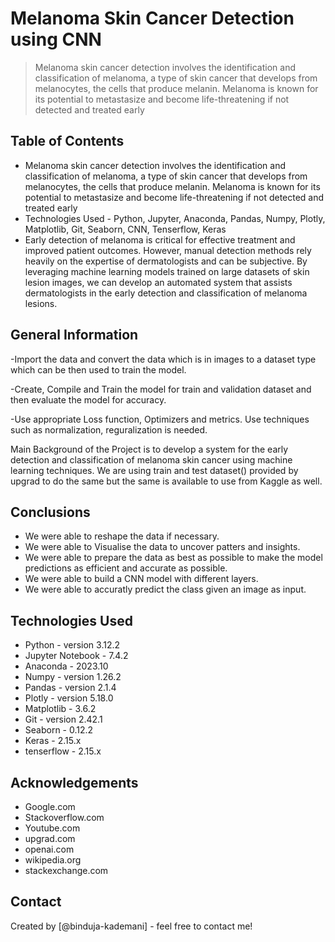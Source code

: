# Melanoma Skin Cancer Detection using CNN
> Melanoma skin cancer detection involves the identification and classification of melanoma, a type of skin cancer that develops from melanocytes, the cells that produce melanin. Melanoma is known for its potential to metastasize and become life-threatening if not detected and treated early


## Table of Contents
* Melanoma skin cancer detection involves the identification and classification of melanoma, a type of skin cancer that develops from melanocytes, the cells that produce melanin. Melanoma is known for its potential to metastasize and become life-threatening if not detected and treated early 
* Technologies Used - Python, Jupyter, Anaconda, Pandas, Numpy, Plotly, Matplotlib, Git, Seaborn, CNN, Tenserflow, Keras
* Early detection of melanoma is critical for effective treatment and improved patient outcomes. However, manual detection methods rely heavily on the expertise of dermatologists and can be subjective. By leveraging machine learning models trained on large datasets of skin lesion images, we can develop an automated system that assists dermatologists in the early detection and classification of melanoma lesions.

## General Information
-Import the data and convert the data which is in images to a dataset type which can be then used to train the model.

-Create, Compile and Train the model for train and validation dataset and then evaluate the model for accuracy.

-Use appropriate Loss function, Optimizers and metrics. Use techniques such as normalization, reguralization is needed.

Main Background of the Project is to develop a system for the early detection and classification of melanoma skin cancer using machine learning techniques. We are using train and test dataset() provided by upgrad to do the same but the same is available to use from Kaggle as well.

## Conclusions
- We were able to reshape the data if necessary.
- We were able to Visualise the data to uncover patters and insights.
- We were able to prepare the data as best as possible to make the model predictions as efficient and accurate as possible.
- We were able to build a CNN model with different layers.
- We were able to accuratly predict the class given an image as input.


## Technologies Used
- Python - version 3.12.2
- Jupyter Notebook - 7.4.2
- Anaconda - 2023.10
- Numpy - version 1.26.2
- Pandas - version 2.1.4
- Plotly - version 5.18.0
- Matplotlib - 3.6.2
- Git - version 2.42.1
- Seaborn - 0.12.2
- Keras - 2.15.x
- tenserflow - 2.15.x




## Acknowledgements

- Google.com
- Stackoverflow.com
- Youtube.com
- upgrad.com
- openai.com
- wikipedia.org
- stackexchange.com


## Contact
Created by [@binduja-kademani] - feel free to contact me!
